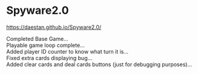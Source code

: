 # Spyware2.0

https://daestan.github.io/Spyware2.0/

Completed Base Game... <br />
Playable game loop complete... <br />
Added player ID counter to know what turn it is... <br />
Fixed extra cards displaying bug... <br />
Added clear cards and deal cards buttons (just for debugging purposes)... <br />

